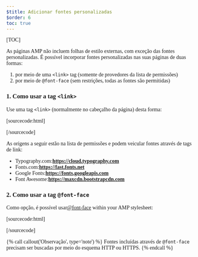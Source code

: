 ```yaml
---
$title: Adicionar fontes personalizadas
$order: 6
toc: true
---
```

[TOC]

As páginas AMP não incluem folhas de estilo externas, com exceção das fontes personalizadas. É possível incorporar fontes personalizadas nas suas páginas de duas formas:

1.  por meio de uma `<link>` tag (somente de provedores da lista de permissões)
2.  por meio de `@font-face` (sem restrições, todas as fontes são permitidas)

###  1. Como usar a tag `<link>`

 Use uma tag `<link>` (normalmente no cabeçalho da página) desta forma:

[sourcecode:html]
<link rel="stylesheet" href="https://fonts.googleapis.com/css?family=Tangerine">
[/sourcecode]

As origens a seguir estão na lista de permissões e podem veicular fontes através de tags de link:

*  Typography.com:**https://cloud.typography.com**
*  Fonts.com:**https://fast.fonts.net**
*  Google Fonts:**https://fonts.googleapis.com**
*  Font Awesome:**https://maxcdn.bootstrapcdn.com**

###  2. Como usar a tag `@font-face`

 Como opção, é possível usar[@font-face](https://developer.mozilla.org/en-US/docs/Web/CSS/@font-face)
within your AMP stylesheet:

[sourcecode:html]

<style amp-custom>
  @font-face {
    font-family: "Bitstream Vera Serif Bold";
    src: url("https://somedomain.org/VeraSeBd.ttf");
  }

  body {
    font-family: "Bitstream Vera Serif Bold", serif;
  }
</style>

[/sourcecode]

{% call callout('Observação', type='note') %}
 Fontes incluídas através de `@font-face` 
precisam ser buscadas por meio do esquema HTTP ou HTTPS.
{% endcall %}


